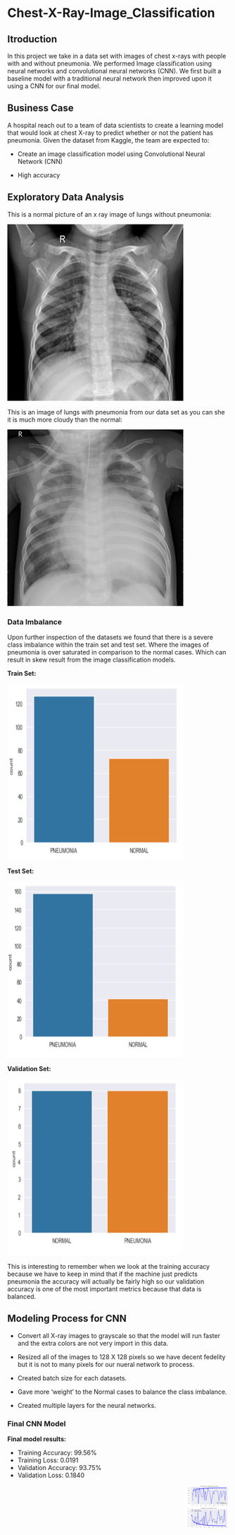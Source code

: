 # Chest-X-Ray-Image_Classification

## Itroduction 

In this project we take in a data set with images of chest x-rays with people with and without pneumonia. We performed Image classification using neural networks and convolutional neural networks (CNN). We first built a baseline model with a traditional neural network then improved upon it using a CNN for our final model.  

## Business Case

A hospital reach out to a team of data scientists to create a learning model that would look at chest X-ray to predict whether or not the patient has pneumonia.
Given the dataset from Kaggle, the team are expected to:

- Create an image classification model using Convolutional Neural Network (CNN)

- High accuracy

## Exploratory Data Analysis


This is a normal picture of an x ray image of lungs without pneumonia:

<img src="https://github.com/Ericusick/Chest-X-Ray-Image_Classification/blob/main/Pictures%20for%20non-technical/normal.jpeg?raw=true" width="400" height="400" />

This is an image of lungs with pneumonia from our data set as you can she it is much more cloudy than the normal:

<img src="https://github.com/Ericusick/Chest-X-Ray-Image_Classification/blob/main/Pictures%20for%20non-technical/pneumonia.jpg" width="400" height="400" />

### Data Imbalance

Upon further inspection of the datasets we found that there is a severe class imbalance within the train set and test set. Where the images of pneumonia is over saturated in comparison to the normal cases. Which can result in skew result from the image classification models.

__Train Set:__

<img src="https://github.com/Ericusick/Chest-X-Ray-Image_Classification/blob/main/Pictures%20for%20non-technical/Test%20Imbalance.PNG" width="400" height="400" />

__Test Set:__

<img src="https://github.com/Ericusick/Chest-X-Ray-Image_Classification/blob/main/Pictures%20for%20non-technical/Train%20Imbalance.PNG" width="400" height="400" />

__Validation Set:__

<img src="https://github.com/Ericusick/Chest-X-Ray-Image_Classification/blob/main/Pictures%20for%20non-technical/Val%20Imbalance.PNG" width="400" height="400" />

This is interesting to remember when we look at the training accuracy because we have to keep in mind that if the machine just predicts pneumonia the accuracy will actually be fairly high so our validation accuracy is one of the most important metrics because that data is balanced. 

## Modeling Process for CNN

- Convert all X-ray images to grayscale so that the model will run faster and the extra colors are not very import in this data. 

- Resized all of the images to 128 X 128 pixels so we have decent fedelity but it is not to many pixels for our nueral network to process. 

- Created batch size for each datasets.

- Gave more ‘weight’ to the Normal cases to balance the class imbalance.

- Created multiple layers for the neural networks.

### Final CNN Model
__Final model results:__
- Training Accuracy: 99.56%
- Training Loss: 0.0191
- Validation Accuracy: 93.75%
- Validation Loss: 0.1840
<img align="right" width="100" height="100" src="https://github.com/Ericusick/Chest-X-Ray-Image_Classification/blob/main/Pictures%20for%20non-technical/Final%20CNN%20Graphs.PNG">






